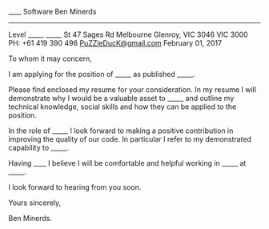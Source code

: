 
____ Software                            Ben Minerds
---------------------------- -----------------------
Level _____ _____ St                     47 Sages Rd
Melbourne                          Glenroy, VIC 3046
VIC 3000                         PH: +61 419 390 496
                                PuZZleDucK@gmail.com
                                   February 01, 2017


To whom it may concern,

I am applying for the position of _____ as published _____.

Please find enclosed my resume for your consideration. In my resume I will demonstrate why I would be a valuable asset to _____ and outline my technical knowledge, social skills and how they can be applied to the position.

In the role of _____ I look forward to making a positive contribution in improving the quality of our code. In particular I refer to my demonstrated capability to _____.

Having ____ I believe I will be comfortable and helpful working in _____ at _____.

I look forward to hearing from you soon.


Yours sincerely,

Ben Minerds.
